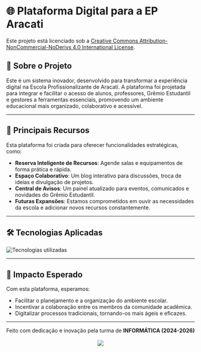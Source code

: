 # 🌐 Plataforma Digital para a EP Aracati
Este projeto está licenciado sob a [Creative Commons Attribution-NonCommercial-NoDerivs 4.0 International License](https://github.com/pedronicolasg/eparacati/blob/main/LICENSE).

## 📝 Sobre o Projeto

Este é um sistema inovador, desenvolvido para transformar a experiência digital na Escola Profissionalizante de Aracati. A plataforma foi projetada para integrar e facilitar o acesso de alunos, professores, Grêmio Estudantil e gestores a ferramentas essenciais, promovendo um ambiente educacional mais organizado, colaborativo e acessível.

---

## 🚀 Principais Recursos

Esta plataforma foi criada para oferecer funcionalidades estratégicas, como:

- **Reserva Inteligente de Recursos**: Agende salas e equipamentos de forma prática e rápida.
- **Espaço Colaborativo**: Um blog interativo para discussões, troca de ideias e divulgação de projetos.
- **Central de Avisos**: Um painel atualizado para eventos, comunicados e novidades do Grêmio Estudantil.
- **Futuras Expansões**: Estamos comprometidos em ouvir as necessidades da escola e adicionar novos recursos constantemente.

---

## 🛠️ Tecnologias Aplicadas

![Tecnologias utilizadas](https://skillicons.dev/icons?i=php,mysql,tailwind,bun)

---

## 🎯 Impacto Esperado

Com esta plataforma, esperamos:

- Facilitar o planejamento e a organização do ambiente escolar.
- Incentivar a colaboração entre os membros da comunidade acadêmica.
- Digitalizar processos tradicionais, tornando-os mais ágeis e eficazes.

---

<div align="center">
Feito com dedicação e inovação pela turma de <strong>INFORMÁTICA (2024-2026)</strong><br><br>
  <a href = "https://github.com/pedronicolasg/eparacati/graphs/contributors">
  <img src = "https://contrib.rocks/image?repo=pedronicolasg/eparacati"/>
</a>
</div>
